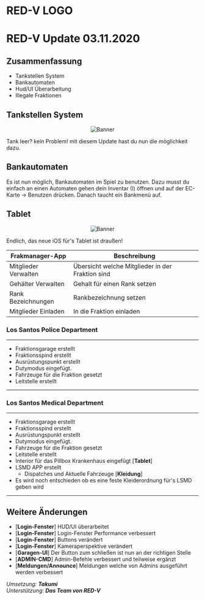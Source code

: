 <p align="center">
  <h1> RED-V LOGO </h1>
</p>

# RED-V Update 03.11.2020

## Zusammenfassung
- Tankstellen System
- Bankautomaten
- Hud/UI Überarbeitung
- Illegale Fraktionen

## Tankstellen System
<p align="center">
  <img src="http://i.epvpimg.com/e20Gbab.png" alt="Banner"/>
</p>

Tank leer? kein Problem! mit diesem Update hast du nun die möglichkeit dazu.

## Bankautomaten
Es ist nun möglich, Bankautomaten im Spiel zu benutzen.
Dazu musst du einfach an einen Automaten gehen dein Inventar (I) öffnen und auf der EC-Karte -> Benutzen drücken.
Danach taucht ein Bankmenü auf.

## Tablet
<p align="center">
  <img src="http://i.epvpimg.com/kPjJeab.png" alt="Banner"/>
</p>

Endlich, das neue iOS für's Tablet ist draußen!

| Frakmanager-App | Beschreibung |
| ------| ------------ |
| Mitglieder Verwalten | Übersicht welche Mitglieder in der Fraktion sind |
| Gehälter Verwalten | Gehalt für einen Rank setzen |
| Rank Bezeichnungen | Rankbezeichnung setzen |
| Mitglieder Einladen | In die Fraktion einladen |

### Los Santos Police Department
***
- Fraktionsgarage erstellt
- Fraktionsspind erstellt
- Ausrüstungspunkt erstellt
- Dutymodus eingefügt.
- Fahrzeuge für die Fraktion gesetzt
- Leitstelle erstellt
***

### Los Santos Medical Department
***
- Fraktionsgarage erstellt
- Fraktionsspind erstellt
- Ausrüstungspunkt erstellt
- Dutymodus eingefügt.
- Fahrzeuge für die Fraktion gesetzt
- Leitstelle erstellt
- Interior für das Pillbox Krankenhaus eingefügt
[**Tablet**]
- LSMD APP erstellt
  - Dispatches und Aktuelle Fahrzeuge
[**Kleidung**]
- Es wird noch entschieden ob es eine feste Kleiderordnung für's LSMD geben wird
***

## Weitere Änderungen
- [**Login-Fenster**] HUD/UI überarbeitet
- [**Login-Fenster**] Login-Fenster Performance verbessert
- [**Login-Fenster**] Buttons verändert
- [**Login-Fenster**] Kameraperspektive verändert
- [**Garagen-UI**] Der Button zum schließen ist nun an der richtigen Stelle
- [**ADMIN-CMD**] Admin-Befehle verbessert und teilweise ergänzt
- [**Meldungen/Announce**] Meldungen welche von Admins ausgeführt werden verbessert

*Umsetzung: **Takumi***
<br>
*Unterstützung: **Das Team von RED-V***
